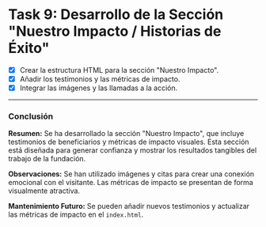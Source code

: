 # **Task 9: Desarrollo de la Sección "Nuestro Impacto / Historias de Éxito"**

*   [x] Crear la estructura HTML para la sección "Nuestro Impacto".
*   [x] Añadir los testimonios y las métricas de impacto.
*   [x] Integrar las imágenes y las llamadas a la acción.

---

### **Conclusión**

**Resumen:** Se ha desarrollado la sección "Nuestro Impacto", que incluye testimonios de beneficiarios y métricas de impacto visuales. Esta sección está diseñada para generar confianza y mostrar los resultados tangibles del trabajo de la fundación.

**Observaciones:** Se han utilizado imágenes y citas para crear una conexión emocional con el visitante. Las métricas de impacto se presentan de forma visualmente atractiva.

**Mantenimiento Futuro:** Se pueden añadir nuevos testimonios y actualizar las métricas de impacto en el `index.html`.